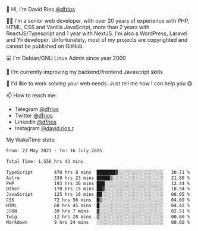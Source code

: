 👋 Hi, I'm David Rios [@dfrios](https://github.com/dfrios)

👨‍💻 I'm a senior web developer, with over 20 years of experience with PHP, HTML, CSS and Vanilla JavaScript, more than 2 years with ReactJS/Typescript and 1 year with NextJS. I'm also a WordPress, Laravel and Yii developer. Unfortunately, most of my projects are copyrighted and cannot be published on GitHub.

💻 I'm Debian/GNU Linux Admin since year 2000

🌱 I'm currently improving my backend/frontend Javascript skills

💞️ I'd like to work solving your web needs. Just tell me how I can help you 😃

📫 How to reach me:
* Telegram [@dfrios](https://t.me/dfrios)
* Twitter [@dfrios](https://twitter.com/dfrios)
* Linkedin [@dfrios](https://linkedin.com/in/dfrios)
* Instagram [@david.rios.r](https://instagram.com/david.rios.r)



My WakaTime stats:
<!--START_SECTION:waka-->

```txt
From: 23 May 2023 - To: 16 July 2025

Total Time: 1,556 hrs 43 mins

TypeScript        478 hrs 8 mins  ███████▓░░░░░░░░░░░░░░░░░   30.71 %
Astro             339 hrs 23 mins █████▒░░░░░░░░░░░░░░░░░░░   21.80 %
PHP               193 hrs 36 mins ███░░░░░░░░░░░░░░░░░░░░░░   12.44 %
Other             170 hrs 15 mins ██▓░░░░░░░░░░░░░░░░░░░░░░   10.94 %
JavaScript        125 hrs 16 mins ██░░░░░░░░░░░░░░░░░░░░░░░   08.05 %
CSS               72 hrs 56 mins  █▒░░░░░░░░░░░░░░░░░░░░░░░   04.69 %
HTML              68 hrs 45 mins  █░░░░░░░░░░░░░░░░░░░░░░░░   04.42 %
JSON              39 hrs 7 mins   ▓░░░░░░░░░░░░░░░░░░░░░░░░   02.51 %
Twig              12 hrs 28 mins  ▒░░░░░░░░░░░░░░░░░░░░░░░░   00.80 %
Markdown          9 hrs 24 mins   ░░░░░░░░░░░░░░░░░░░░░░░░░   00.60 %
```

<!--END_SECTION:waka-->
